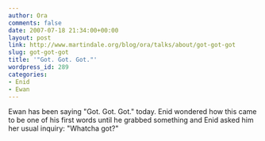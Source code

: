 ```yaml
---
author: Ora
comments: false
date: 2007-07-18 21:34:00+00:00
layout: post
link: http://www.martindale.org/blog/ora/talks/about/got-got-got
slug: got-got-got
title: '"Got. Got. Got."'
wordpress_id: 289
categories:
- Enid
- Ewan
---
```


Ewan has been saying "Got. Got. Got." today. Enid wondered how this came to be one of his first words until he grabbed something and Enid asked him her usual inquiry: "Whatcha got?"
